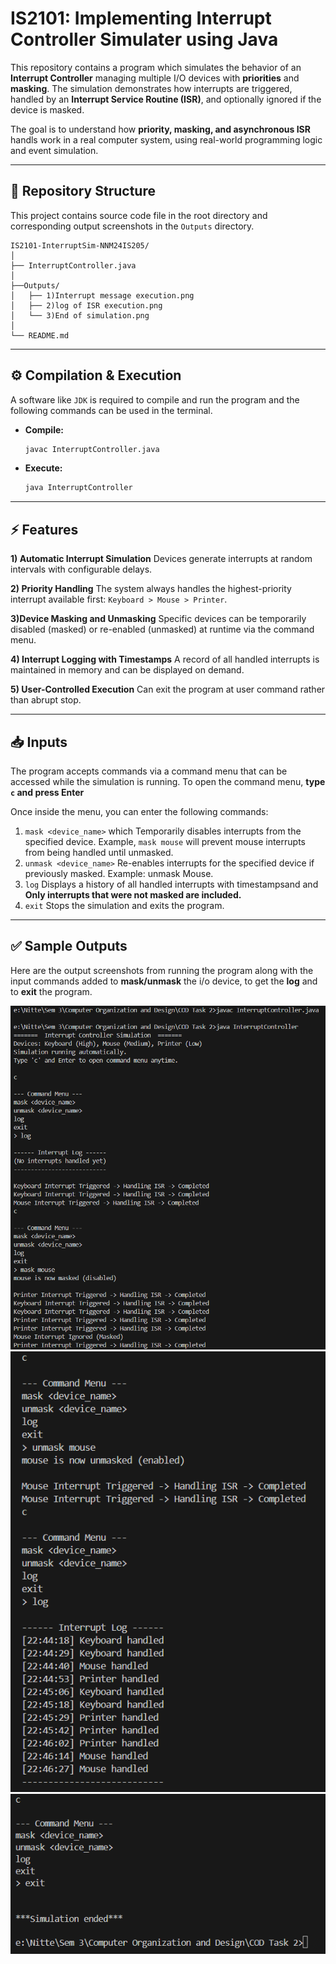 # IS2101: Implementing Interrupt Controller Simulater using Java

This repository contains a program which simulates the behavior of an **Interrupt Controller** managing multiple I/O devices with **priorities** and **masking**. The simulation demonstrates how interrupts are triggered, handled by an **Interrupt Service Routine (ISR)**, and optionally ignored if the device is masked.

The goal is to understand how **priority, masking, and asynchronous ISR** handls work in a real computer system, using real-world programming logic and event simulation.
***

## 📂 Repository Structure

This project contains source code file in the root directory and corresponding output screenshots in the `Outputs` directory.

```
IS2101-InterruptSim-NNM24IS205/
│
├── InterruptController.java
│
├──Outputs/
│   ├── 1)Interrupt message execution.png
│   ├── 2)log of ISR execution.png
│   └── 3)End of simulation.png
│
└── README.md
```
***

## ⚙️ Compilation & Execution

A software like `JDK` is required to compile and run the program and the following commands can be used in the terminal.

  * **Compile:**
    ```bash
    javac InterruptController.java
    ```
  * **Execute:**
    ```bash
    java InterruptController
    ```
***

## ⚡ Features

**1) Automatic Interrupt Simulation**
Devices generate interrupts at random intervals with configurable delays.

**2) Priority Handling**
The system always handles the highest-priority interrupt available first: `Keyboard > Mouse > Printer`.

**3)Device Masking and Unmasking**
Specific devices can be temporarily disabled (masked) or re-enabled (unmasked) at runtime via the command menu.

**4) Interrupt Logging with Timestamps**
A record of all handled interrupts is maintained in memory and can be displayed on demand.

**5) User-Controlled Execution**
Can exit the program at user command rather than abrupt stop.
***

## 📥 Inputs
The program accepts commands via a command menu that can be accessed while the simulation is running.
To open the command menu, **type `c` and press Enter** 

Once inside the menu, you can enter the following commands:
1) `mask <device_name>`	which Temporarily disables interrupts from the specified device.
Example, `mask mouse` will prevent mouse interrupts from being handled until unmasked.
2) `unmask <device_name>`	Re-enables interrupts for the specified device if previously masked.
Example: unmask Mouse.
3) `log`	Displays a history of all handled interrupts with timestampsand and **Only interrupts that were not masked are included.**
4) `exit`	Stops the simulation and exits the program.
***

## ✅ Sample Outputs

Here are the output screenshots from running the program along with the input commands added to **mask/unmask** the i/o device, to get the **log** and to **exit** the program.

![Interrupt Controller Output](Outputs/1%29Interrupt%20message%20execution.png)
![Interrupt Controller Output](Outputs/2%29log%20of%20ISR%20execution.png)
![Interrupt Controller Output](Outputs/3%29End%20of%20simulation.png)
